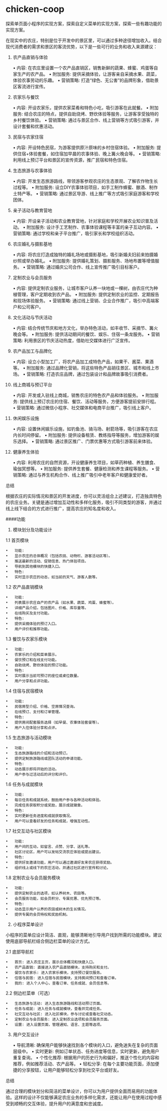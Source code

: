 # chicken-coop
探索单页面小程序的实现方案，探索自定义菜单的实现方案，探索一些有趣功能的实现方案。

在现实中的农庄，特别是位于开发中的景区里，可以通过多种途径增加收入。结合现代消费者的需求和景区的客流优势，以下是一些可行的业务和收入来源建议：

1. 农产品直销与体验

	•	内容: 在农庄里设置一个农产品直销区，销售新鲜的蔬果、蜂蜜、鸡蛋等自家生产的农产品。
	•	附加服务: 提供采摘体验，让游客亲自采摘水果、蔬菜，体验农事劳动的乐趣。
	•	营销策略: 打造“绿色、无公害”的品牌形象，借助景区客流进行宣传。

2. 农家乐与餐饮

	•	内容: 开设农家乐，提供农家菜肴和特色小吃，吸引游客在此就餐。
	•	附加服务: 结合农庄的特点，提供自助烧烤、野炊体验等服务，让游客享受独特的乡村餐饮体验。
	•	营销策略: 通过与景区合作、线上营销等方式吸引游客，并设计套餐和优惠活动。

3. 民宿与农家住宿

	•	内容: 开设特色民宿，为游客提供原汁原味的乡村住宿体验。
	•	附加服务: 提供住宿+体验套餐，如住宿加早晨的农事体验、晚上篝火晚会等。
	•	营销策略: 利用线上预订平台和景区的宣传资源，推广民宿和特色住宿。

4. 生态旅游与农事体验

	•	内容: 开发生态旅游路线，带领游客参观农庄的生态景观、了解农作物生长过程等。
	•	附加服务: 设立DIY农事体验项目，如手工制作蜂蜜、酿酒、制作土特产等。
	•	营销策略: 通过景区导游、线上推广等方式吸引家庭游客和学校团体。

5. 亲子活动与教育营地

	•	内容: 开设亲子活动和农业教育营地，针对家庭和学校开展农业知识普及活动。
	•	附加服务: 设计手工艺制作、农事体验课程等丰富的亲子互动内容。
	•	营销策略: 通过学校和亲子平台推广，吸引家长和学校组织活动。

6. 农庄婚礼与摄影基地

	•	内容: 将农庄打造成独特的婚礼场地或摄影基地，吸引新婚夫妇前来拍摄婚纱照或举办婚礼。
	•	附加服务: 提供婚礼策划、摄影服务、场地布置等增值服务。
	•	营销策略: 通过婚庆公司合作、线上宣传推广吸引目标客户。

7. 定制农业与会员服务

	•	内容: 提供定制农业服务，让城市客户认养一块地或一棵树，由农庄代为种植管理，客户定期收到农产品。
	•	附加服务: 提供定制农业的监控、定期报告和现场体验服务。
	•	营销策略: 通过线上营销、企业合作推广，吸引中高端客户和公司客户。

8. 文化活动与节庆活动

	•	内容: 结合传统节庆和地方文化，举办特色活动，如丰收节、采摘节、篝火晚会等。
	•	附加服务: 提供活动期间的餐饮、娱乐、住宿一条龙服务。
	•	营销策略: 利用景区的节庆活动热度，借助社交媒体进行广泛宣传。

9. 农产品加工与品牌化

	•	内容: 设立小型加工厂，将农产品加工成特色产品，如果干、酱菜、果酒等。
	•	附加服务: 通过品牌化营销，将这些特色产品销往景区、城市和线上市场。
	•	营销策略: 打造农庄品牌，通过包装设计和品牌故事吸引消费者。

10. 线上商城与预订平台

	•	内容: 开发或入驻线上商城，销售农庄的特色农产品和体验服务。
	•	附加服务: 提供线上预订农庄的住宿、餐饮、活动等服务，方便游客提前安排行程。
	•	营销策略: 通过微信小程序、社交媒体和电商平台推广，吸引线上客户。

11. 休闲娱乐设施

	•	内容: 设置休闲娱乐设施，如钓鱼池、骑马场、射箭场等，吸引游客在农庄内长时间停留。
	•	附加服务: 提供设备租赁、教练指导等服务，增加游客的娱乐选择。
	•	营销策略: 通过景区推广、门票优惠等方式吸引游客前来体验。

12. 健康养生体验

	•	内容: 利用农庄的自然资源，开设健康养生项目，如草药种植、养生膳食、瑜伽冥想等。
	•	附加服务: 提供养生套餐、健康检测和养生课程等服务。
	•	营销策略: 通过与养生机构合作、线上推广吸引中老年客户和健康爱好者。

总结

根据农庄的实际情况和景区的开发进度，你可以灵活组合上述建议，打造独具特色的农庄业务。关键是通过增加互动性和多样化服务，吸引不同类型的游客，并通过线上线下结合的方式进行推广，提高农庄的知名度和收入。

####功能

1. 模块划分及功能设计

1.1 首页模块

	•	功能:
	•	显示农庄的总体概况（包括农田、动物栏、游客活动区等）。
	•	推送最新的活动、促销信息、热门体验项目。
	•	导航到其他模块的快捷入口。
	•	特色:
	•	实时显示农庄的动态，如当前的天气、游客人数等。

1.2 农产品直销模块

	•	功能:
	•	列表展示农庄自产的农产品（如水果、蔬菜、鸡蛋、蜂蜜等）。
	•	详细产品介绍，包括图片、价格、库存量等。
	•	在线购买及支付功能。
	•	特色:
	•	提供采摘体验的预订入口。
	•	用户评价和推荐功能。

1.3 餐饮与农家乐模块

	•	功能:
	•	农家乐的介绍和菜单展示。
	•	餐饮预订和在线支付功能。
	•	自助烧烤、野炊体验的预订功能。
	•	特色:
	•	实时展示当前可预订的座位或桌位数量。
	•	用户分享和点评功能。

1.4 住宿与民宿模块

	•	功能:
	•	民宿房型介绍、价格、空房情况查询。
	•	在线预订、支付和订单管理。
	•	特色:
	•	提供房间配套服务选择（如早餐、农事体验套餐等）。
	•	用户入住体验分享和点评。

1.5 生态旅游与活动模块

	•	功能:
	•	生态旅游路线的介绍和活动预订。
	•	提供定制旅游路线或团队活动的申请功能。
	•	特色:
	•	动态展示即将开始的活动。
	•	用户参与过活动后的评分和评价。

1.6 任务与成就模块

	•	功能:
	•	每日任务和成就系统，鼓励用户参与各种活动和体验。
	•	完成任务获取积分或奖励，展示成就徽章。
	•	特色:
	•	实时更新任务进度和成就获取情况。
	•	用户可以查看好友的任务和成就，增强互动性。

1.7 社交互动与社区模块

	•	功能:
	•	用户间的互动，如留言、点赞、分享、送礼等。
	•	社区讨论区，用户可以发帖交流农庄体验或提出建议。
	•	特色:
	•	提供好友邀请功能，用户可以通过邀请好友来农庄获得奖励。
	•	组织线上或线下的农庄活动，并通过社区进行宣传和讨论。

1.8 定制农业与会员服务模块

	•	功能:
	•	提供定制农业的选项，如认养树木、农田等。
	•	会员服务功能，如会员积分、专属优惠、优先预订等。
	•	特色:
	•	动态显示用户认养的农田或树木的生长情况。
	•	提供专属的会员特权和奖励机制。

2. 小程序菜单设计

小程序的菜单应设计简洁、直观，能够清晰地引导用户找到所需的功能模块。建议使用底部导航栏结合侧边栏菜单的设计方式。

2.1 底部导航栏

	•	首页: 进入农庄主页，展示总体概况和快捷入口。
	•	农产品直销: 直接进入农产品直销模块，支持购买和支付。
	•	餐饮与农家乐: 进入农家乐模块，支持预订餐饮服务。
	•	住宿与民宿: 进入住宿与民宿模块，支持房间预订和查看订单。
	•	我的: 进入个人中心，查看订单、任务成就、会员信息等。

2.2 侧边栏菜单（可选）

	•	生态旅游与活动: 进入生态旅游路线和活动预订页面。
	•	任务与成就: 进入任务与成就模块，查看并完成任务。
	•	社交互动与社区: 进入社区模块，参与讨论或查看社交动态。
	•	定制农业与会员服务: 进入定制农业选项和会员服务页面。
	•	设置: 进入设置页面，管理通知、语言、主题等选项。

3. 用户交互设计

	•	导航清晰: 确保用户能够快速找到各个模块的入口，避免迷失在复杂的页面层级中。
	•	实时更新: 例如订单状态、任务进度等信息，实时更新，避免用户重复查询。
	•	个性化推荐: 根据用户的历史行为和偏好，推送个性化的内容和推荐，例如推荐活动、农产品等。
	•	轻松分享: 在每个主要功能页面，添加便捷的分享按钮，让用户能够轻松分享到社交平台或好友。

总结

通过合理的模块划分和简洁的菜单设计，你可以为用户提供全面而易用的功能体验。这样的设计不仅能够满足农庄业务的多样化需求，还能让用户在使用过程中感受到顺畅的交互体验，提升用户的满意度和忠诚度。

